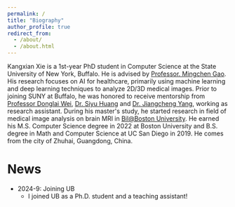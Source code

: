 ```yaml
---
permalink: /
title: "Biography"
author_profile: true
redirect_from: 
  - /about/
  - /about.html
---
```

Kangxian Xie is a 1st-year PhD student in Computer Science at the State University of New York, Buffalo. He is advised by [Professor. Mingchen Gao](https://engineering.buffalo.edu/computer-science-engineering/people/faculty-directory/full-time.host.html/content/shared/engineering/computer-science-engineering/profiles/faculty/ladder/gao-mingchen.detail.html). His research focuses on AI for healthcare, primarily using machine learning and deep learning techniques to analyze 2D/3D medical images. Prior to joining SUNY at Buffalo, he was honored to receive mentorship from [Professor Donglai Wei](https://donglaiw.github.io/), [Dr. Siyu Huang](https://siyuhuang.github.io/) and [Dr. Jiangcheng Yang](https://jiancheng-yang.com/), working as research assistant. During his master's study, he started research in field of medical image analysis on brain MRI in [Bil@Boston University](https://sites.bu.edu/bil/). He earned his M.S. Computer Science degree in 2022 at Boston University and B.S. degree in Math and Computer Science at UC San Diego in 2019. He comes from the city of Zhuhai, Guangdong, China.


News
======
* 2024-9: Joining UB
  * I joined UB as a Ph.D. student and a teaching assistant!



